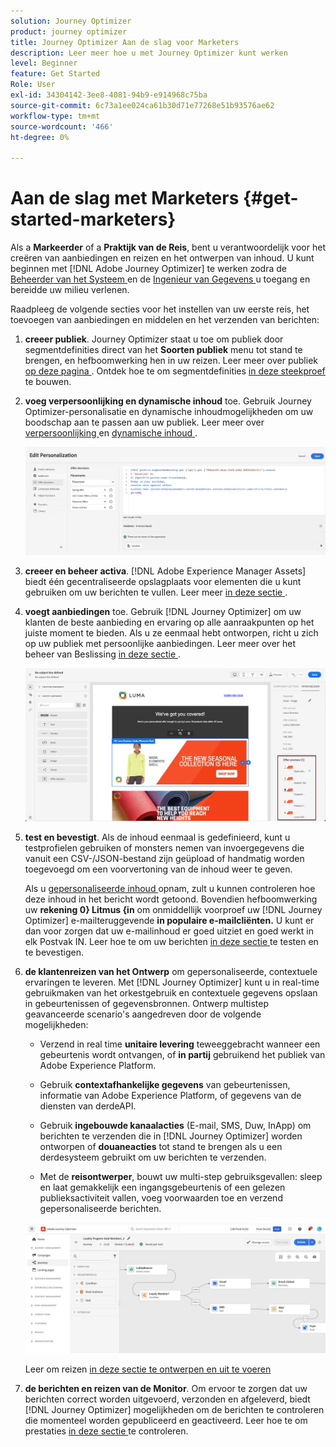 ```yaml
---
solution: Journey Optimizer
product: journey optimizer
title: Journey Optimizer Aan de slag voor Marketers
description: Leer meer hoe u met Journey Optimizer kunt werken
level: Beginner
feature: Get Started
Role: User
exl-id: 34304142-3ee8-4081-94b9-e914968c75ba
source-git-commit: 6c73a1ee024ca61b30d71e77268e51b93576ae62
workflow-type: tm+mt
source-wordcount: '466'
ht-degree: 0%

---
```


# Aan de slag met Marketers {#get-started-marketers}

Als a **Markeerder** of a **Praktijk van de Reis**, bent u verantwoordelijk voor het creëren van aanbiedingen en reizen en het ontwerpen van inhoud. U kunt beginnen met [!DNL Adobe Journey Optimizer] te werken zodra de [ Beheerder van het Systeem ](administrator.md) en de [ Ingenieur van Gegevens ](data-engineer.md) u toegang en bereidde uw milieu verlenen.

Raadpleeg de volgende secties voor het instellen van uw eerste reis, het toevoegen van aanbiedingen en middelen en het verzenden van berichten:

1. **creeer publiek**. Journey Optimizer staat u toe om publiek door segmentdefinities direct van het **Soorten publiek** menu tot stand te brengen, en hefboomwerking hen in uw reizen.  Leer meer over publiek [ op deze pagina ](../../audience/about-audiences.md). Ontdek hoe te om segmentdefinities [ in deze steekproef ](../../audience/creating-a-segment-definition.md) te bouwen.

1. **voeg verpersoonlijking en dynamische inhoud** toe. Gebruik Journey Optimizer-personalisatie en dynamische inhoudmogelijkheden om uw boodschap aan te passen aan uw publiek. Leer meer over [ verpersoonlijking ](../../personalization/personalize.md) en [ dynamische inhoud ](../../personalization/get-started-dynamic-content.md).

   ![](../assets/perso_ee2.png)

1. **creeer en beheer activa**. [!DNL Adobe Experience Manager Assets] biedt één gecentraliseerde opslagplaats voor elementen die u kunt gebruiken om uw berichten te vullen. Leer meer [ in deze sectie ](../../integrations/assets.md).

1. **voegt aanbiedingen** toe. Gebruik [!DNL Journey Optimizer] om uw klanten de beste aanbieding en ervaring op alle aanraakpunten op het juiste moment te bieden. Als u ze eenmaal hebt ontworpen, richt u zich op uw publiek met persoonlijke aanbiedingen. Leer meer over het beheer van Beslissing [ in deze sectie ](../../offers/get-started/starting-offer-decisioning.md).

   ![](../assets/offers-e2e-offers-displayed.png)

1. **test en bevestigt**. Als de inhoud eenmaal is gedefinieerd, kunt u testprofielen gebruiken of monsters nemen van invoergegevens die vanuit een CSV-/JSON-bestand zijn geüpload of handmatig worden toegevoegd om een voorvertoning van de inhoud weer te geven.

   Als u [ gepersonaliseerde inhoud ](../../personalization/personalize.md) opnam, zult u kunnen controleren hoe deze inhoud in het bericht wordt getoond. Bovendien hefboomwerking uw **rekening 0} Litmus {in** om onmiddellijk voorproef uw [!DNL Journey Optimizer] e-mailteruggevende **in populaire e-mailcliënten.** U kunt er dan voor zorgen dat uw e-mailinhoud er goed uitziet en goed werkt in elk Postvak IN. Leer hoe te om uw berichten [ in deze sectie ](../../content-management/preview-test.md) te testen en te bevestigen.

1. **de klantenreizen van het Ontwerp** om gepersonaliseerde, contextuele ervaringen te leveren. Met [!DNL Journey Optimizer] kunt u in real-time gebruikmaken van het orkestgebruik en contextuele gegevens opslaan in gebeurtenissen of gegevensbronnen. Ontwerp multistep geavanceerde scenario&#39;s aangedreven door de volgende mogelijkheden:

   * Verzend in real time **unitaire levering** teweeggebracht wanneer een gebeurtenis wordt ontvangen, of **in partij** gebruikend het publiek van Adobe Experience Platform.

   * Gebruik **contextafhankelijke gegevens** van gebeurtenissen, informatie van Adobe Experience Platform, of gegevens van de diensten van derdeAPI.

   * Gebruik **ingebouwde kanaalacties** (E-mail, SMS, Duw, InApp) om berichten te verzenden die in [!DNL Journey Optimizer] worden ontworpen of **douaneacties** tot stand te brengen als u een derdesysteem gebruikt om uw berichten te verzenden.

   * Met de **reisontwerper**, bouwt uw multi-step gebruiksgevallen: sleep en laat gemakkelijk een ingangsgebeurtenis of een gelezen publieksactiviteit vallen, voeg voorwaarden toe en verzend gepersonaliseerde berichten.

   ![](../assets/journey-design.png)

   Leer om reizen [ in deze sectie te ontwerpen en uit te voeren ](../../building-journeys/journey-gs.md)

1. **de berichten en reizen van de Monitor**. Om ervoor te zorgen dat uw berichten correct worden uitgevoerd, verzonden en afgeleverd, biedt [!DNL Journey Optimizer] mogelijkheden om de berichten te controleren die momenteel worden gepubliceerd en geactiveerd. Leer hoe te om prestaties [ in deze sectie ](../../reports/report-gs-cja.md) te controleren.

